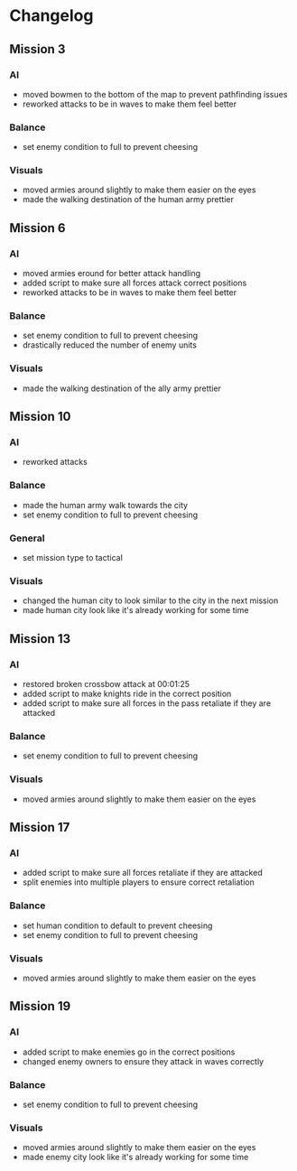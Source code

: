 # Changelog

## Mission 3

### AI

- moved bowmen to the bottom of the map to prevent pathfinding issues
- reworked attacks to be in waves to make them feel better

### Balance

- set enemy condition to full to prevent cheesing

### Visuals

- moved armies around slightly to make them easier on the eyes
- made the walking destination of the human army prettier

## Mission 6

### AI

- moved armies eround for better attack handling
- added script to make sure all forces attack correct positions
- reworked attacks to be in waves to make them feel better

### Balance

- set enemy condition to full to prevent cheesing
- drastically reduced the number of enemy units

### Visuals

- made the walking destination of the ally army prettier

## Mission 10

### AI

- reworked attacks 

### Balance

- made the human army walk towards the city
- set enemy condition to full to prevent cheesing

### General

- set mission type to tactical

### Visuals

- changed the human city to look similar to the city in the next mission
- made human city look like it's already working for some time

## Mission 13

### AI

- restored broken crossbow attack at 00:01:25
- added script to make knights ride in the correct position
- added script to make sure all forces in the pass retaliate if they are attacked

### Balance

- set enemy condition to full to prevent cheesing

### Visuals

- moved armies around slightly to make them easier on the eyes

## Mission 17

### AI

- added script to make sure all forces retaliate if they are attacked
- split enemies into multiple players to ensure correct retaliation

### Balance

- set human condition to default to prevent cheesing
- set enemy condition to full to prevent cheesing

### Visuals

- moved armies around slightly to make them easier on the eyes

## Mission 19

### AI

- added script to make enemies go in the correct positions
- changed enemy owners to ensure they attack in waves correctly

### Balance

- set enemy condition to full to prevent cheesing

### Visuals

- moved armies around slightly to make them easier on the eyes
- made enemy city look like it's already working for some time

